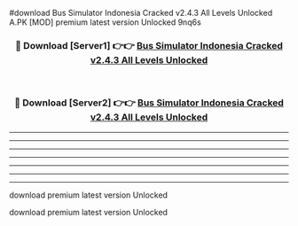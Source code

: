 #download Bus Simulator Indonesia Cracked v2.4.3 All Levels Unlocked A.PK [MOD] premium latest version Unlocked 9nq6s 



<div align="center">
<h3>🔴 Download [Server1] 👉👉 <a href="https://download1apk.web.app/">Bus Simulator Indonesia Cracked v2.4.3 All Levels Unlocked</a></h3><br>

<h3>🔴 Download [Server2] 👉👉 <a href="https://download1apk.web.app/">Bus Simulator Indonesia Cracked v2.4.3 All Levels Unlocked</a></h3>
</div>





----------------------------------------------------------

----------------------------------------------------------

----------------------------------------------------------

----------------------------------------------------------

----------------------------------------------------------

----------------------------------------------------------

----------------------------------------------------------

download premium latest version Unlocked

download premium latest version Unlocked
